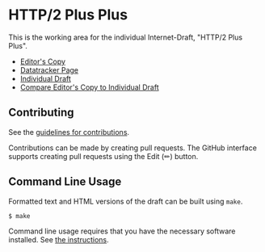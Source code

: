 # HTTP/2 Plus Plus

This is the working area for the individual Internet-Draft, "HTTP/2 Plus Plus".

* [Editor's Copy](https://LPardue.github.io/h2-grows-a-beard/#go.draft-pardue-httpbis-h2-plus-plus.html)
* [Datatracker Page](https://datatracker.ietf.org/doc/draft-pardue-httpbis-h2-plus-plus)
* [Individual Draft](https://datatracker.ietf.org/doc/html/draft-pardue-httpbis-h2-plus-plus)
* [Compare Editor's Copy to Individual Draft](https://LPardue.github.io/h2-grows-a-beard/#go.draft-pardue-httpbis-h2-plus-plus.diff)


## Contributing

See the
[guidelines for contributions](https://github.com/LPardue/h2-grows-a-beard/blob/main/CONTRIBUTING.md).

Contributions can be made by creating pull requests.
The GitHub interface supports creating pull requests using the Edit (✏) button.


## Command Line Usage

Formatted text and HTML versions of the draft can be built using `make`.

```sh
$ make
```

Command line usage requires that you have the necessary software installed.  See
[the instructions](https://github.com/martinthomson/i-d-template/blob/main/doc/SETUP.md).

